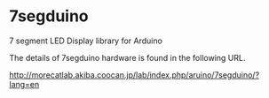 # 7segduino
7 segment LED Display library for Arduino

The details of 7segduino hardware is found in the following URL.

http://morecatlab.akiba.coocan.jp/lab/index.php/aruino/7segduino/?lang=en
